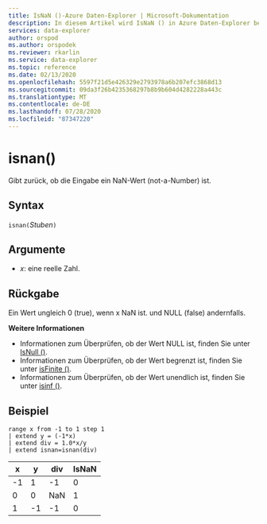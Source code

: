 ```yaml
---
title: IsNaN ()-Azure Daten-Explorer | Microsoft-Dokumentation
description: In diesem Artikel wird IsNaN () in Azure Daten-Explorer beschrieben.
services: data-explorer
author: orspod
ms.author: orspodek
ms.reviewer: rkarlin
ms.service: data-explorer
ms.topic: reference
ms.date: 02/13/2020
ms.openlocfilehash: 5597f21d5e426329e2793978a6b207efc3868d13
ms.sourcegitcommit: 09da3f26b4235368297b8b9b604d4282228a443c
ms.translationtype: MT
ms.contentlocale: de-DE
ms.lasthandoff: 07/28/2020
ms.locfileid: "87347220"
---
```

# <a name="isnan"></a>isnan()

Gibt zurück, ob die Eingabe ein NaN-Wert (not-a-Number) ist.  

## <a name="syntax"></a>Syntax

`isnan(`*Stuben*`)`

## <a name="arguments"></a>Argumente

* *x*: eine reelle Zahl.

## <a name="returns"></a>Rückgabe

Ein Wert ungleich 0 (true), wenn x NaN ist. und NULL (false) andernfalls.

**Weitere Informationen**

* Informationen zum Überprüfen, ob der Wert NULL ist, finden Sie unter [IsNull ()](isnullfunction.md).
* Informationen zum Überprüfen, ob der Wert begrenzt ist, finden Sie unter [isFinite ()](isfinitefunction.md).
* Informationen zum Überprüfen, ob der Wert unendlich ist, finden Sie unter [isinf ()](isinffunction.md).

## <a name="example"></a>Beispiel

```kusto
range x from -1 to 1 step 1
| extend y = (-1*x) 
| extend div = 1.0*x/y
| extend isnan=isnan(div)
```

|x|y|div|IsNaN|
|---|---|---|---|
|-1|1|-1|0|
|0|0|NaN|1|
|1|-1|-1|0|